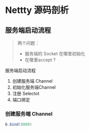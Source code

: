 # Nettty 源码剖析

## 服务端启动流程

> 两个问题：
>
> * 服务端的 Socket 在哪里初始化
> * 在哪里accept ?

服务端启动流程

1. 创建服务端 Channel
2. 初始化服务端Channel
3. 注册 Selectot
4. 端口绑定

### 创建服务端 Channel

```java
b.bind(8888)
```

